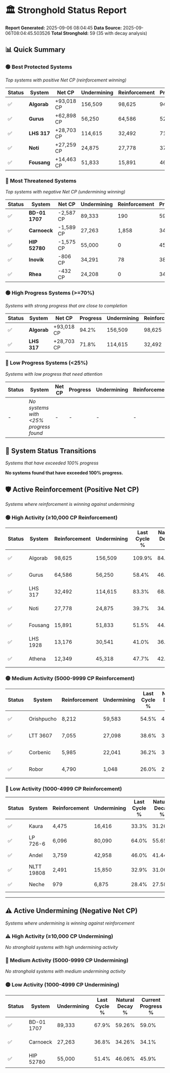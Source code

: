 # 🏛️ Stronghold Status Report

**Report Generated:** 2025-09-06 08:04:45
**Data Source:** 2025-09-06T08:04:45.503526
**Total Stronghold:** 59 (35 with decay analysis)

## 📊 Quick Summary

### 🟢 **Best Protected Systems**
*Top systems with positive Net CP (reinforcement winning)*

| Status | System | Net CP | Undermining | Reinforcement | Progress |
|--------|--------|--------|-------------|---------------|----------|
| ✅ | **Algorab** | +93,018 CP | 156,509 | 98,625 | 94.2% |
| ✅ | **Gurus** | +62,898 CP | 56,250 | 64,586 | 52.8% |
| ✅ | **LHS 317** | +28,703 CP | 114,615 | 32,492 | 71.8% |
| ✅ | **Noti** | +27,259 CP | 24,875 | 27,778 | 37.2% |
| ✅ | **Fousang** | +14,463 CP | 51,833 | 15,891 | 46.3% |

### 🔴 **Most Threatened Systems**
*Top systems with negative Net CP (undermining winning)*

| Status | System | Net CP | Undermining | Reinforcement | Progress |
|--------|--------|--------|-------------|---------------|----------|
| ✅ | **BD-01 1707** | -2,587 CP | 89,333 | 190 | 59.0% |
| ✅ | **Carnoeck** | -1,589 CP | 27,263 | 1,858 | 34.1% |
| ✅ | **HIP 52780** | -1,575 CP | 55,000 | 0 | 45.9% |
| ✅ | **Inovik** | -806 CP | 34,291 | 78 | 38.0% |
| ✅ | **Rhea** | -432 CP | 24,208 | 0 | 34.2% |

### 🟢 **High Progress Systems (>=70%)**
*Systems with strong progress that are close to completion*

| Status | System | Net CP | Progress | Undermining | Reinforcement |
|--------|--------|--------|----------|-------------|---------------|
| ✅ | **Algorab** | +93,018 CP | 94.2% | 156,509 | 98,625 |
| ✅ | **LHS 317** | +28,703 CP | 71.8% | 114,615 | 32,492 |

### 🔴 **Low Progress Systems (<25%)**
*Systems with low progress that need attention*

| Status | System | Net CP | Progress | Undermining | Reinforcement |
|--------|--------|--------|----------|-------------|---------------|
| - | *No systems with <25% progress found* | - | - | - | - |
## 🔄 System Status Transitions
*Systems that have exceeded 100% progress*

**No systems found that have exceeded 100% progress.**

## 🛡️ Active Reinforcement (Positive Net CP)
*Systems where reinforcement is winning against undermining*

### 🟢 High Activity (≥10,000 CP Reinforcement)

| Status | System | Reinforcement | Undermining | Last Cycle % | Natural Decay % | Current Progress % | Current CP | Net CP | Activity |
|--------|--------|---------------|-------------|--------------|-----------------|-------------------|------------|--------|----------|
| ✅ | Algorab | 98,625 | 156,509 | 109.9% | 84.90% | 94.2% | 942,000 | +93,018 | 🟢 High Reinforcement |
| ✅ | Gurus | 64,586 | 56,250 | 58.4% | 46.51% | 52.8% | 528,000 | +62,898 | 🟢 High Reinforcement |
| ✅ | LHS 317 | 32,492 | 114,615 | 83.3% | 68.93% | 71.8% | 718,000 | +28,703 | 🟢 High Reinforcement |
| ✅ | Noti | 27,778 | 24,875 | 39.7% | 34.47% | 37.2% | 372,000 | +27,259 | 🟢 High Reinforcement |
| ✅ | Fousang | 15,891 | 51,833 | 51.5% | 44.85% | 46.3% | 462,999 | +14,463 | 🟢 High Reinforcement |
| ✅ | LHS 1928 | 13,176 | 30,541 | 41.0% | 36.65% | 37.9% | 379,000 | +12,461 | 🟢 High Reinforcement |
| ✅ | Athena | 12,349 | 45,318 | 47.7% | 42.14% | 43.2% | 432,000 | +10,620 | 🟢 High Reinforcement |

### 🟡 Medium Activity (5000-9999 CP Reinforcement)

| Status | System | Reinforcement | Undermining | Last Cycle % | Natural Decay % | Current Progress % | Current CP | Net CP | Activity |
|--------|--------|---------------|-------------|--------------|-----------------|-------------------|------------|--------|----------|
| ✅ | Orishpucho | 8,212 | 59,583 | 54.5% | 47.85% | 48.5% | 485,000 | +6,543 | 🟡 Medium Reinforcement |
| ✅ | LTT 3607 | 7,055 | 27,098 | 38.6% | 35.27% | 35.9% | 359,000 | +6,308 | 🟡 Medium Reinforcement |
| ✅ | Corbenic | 5,985 | 22,041 | 36.2% | 33.43% | 34.0% | 340,000 | +5,684 | 🟡 Medium Reinforcement |
| ✅ | Robor | 4,790 | 1,048 | 26.0% | 25.37% | 25.9% | 259,000 | +5,260 | 🟡 Medium Reinforcement |

### 🔴 Low Activity (1000-4999 CP Reinforcement)

| Status | System | Reinforcement | Undermining | Last Cycle % | Natural Decay % | Current Progress % | Current CP | Net CP | Activity |
|--------|--------|---------------|-------------|--------------|-----------------|-------------------|------------|--------|----------|
| ✅ | Kaura | 4,475 | 16,416 | 33.3% | 31.26% | 31.7% | 317,000 | +4,359 | 🔵 Low Reinforcement |
| ✅ | LP 726-6 | 6,096 | 80,090 | 64.0% | 55.65% | 56.0% | 560,000 | +3,504 | 🔵 Low Reinforcement |
| ✅ | Andel | 3,759 | 42,958 | 46.0% | 41.44% | 41.7% | 417,000 | +2,631 | 🔵 Low Reinforcement |
| ✅ | NLTT 19808 | 2,491 | 15,850 | 32.9% | 31.06% | 31.3% | 313,000 | +2,423 | 🔵 Low Reinforcement |
| ✅ | Neche | 979 | 6,875 | 28.4% | 27.58% | 27.7% | 276,999 | +1,166 | 🔵 Low Reinforcement |


---

## ⚠️ Active Undermining (Negative Net CP)
*Systems where undermining is winning against reinforcement*

### ⚠️ High Activity (≥10,000 CP Undermining)

*No stronghold systems with high undermining activity*

### 🔶 Medium Activity (5000-9999 CP Undermining)

*No stronghold systems with medium undermining activity*

### 🟡 Low Activity (1000-4999 CP Undermining)

| Status | System | Undermining | Last Cycle % | Natural Decay % | Current Progress % | Reinforcement | Current CP | Net CP | Activity |
|--------|--------|-------------|--------------|-----------------|-------------------|---------------|------------|--------|----------|
| ✅ | BD-01 1707 | 89,333 | 67.9% | 59.26% | 59.0% | 190 | 590,000 | -2,587 | 🟡 Low Undermining |
| ✅ | Carnoeck | 27,263 | 36.8% | 34.26% | 34.1% | 1,858 | 341,000 | -1,589 | 🟡 Low Undermining |
| ✅ | HIP 52780 | 55,000 | 51.4% | 46.06% | 45.9% | 0 | 458,999 | -1,575 | 🟡 Low Undermining |
